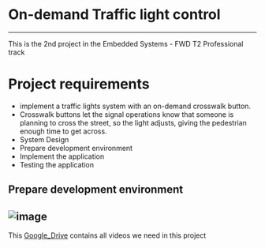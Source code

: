 # On-demand Traffic light control
---
This is the 2nd project in the Embedded Systems - FWD T2 Professional track
# Project requirements
- implement a traffic lights system with an on-demand crosswalk button.
- Crosswalk buttons let the signal operations know that someone is planning to cross the street, so the light adjusts, giving the pedestrian enough time to get across.
- System Design
- Prepare development environment
- Implement the application
- Testing the application
## Prepare development environment
![image](https://user-images.githubusercontent.com/87614712/190250161-f8c26204-e707-433b-a969-e67ec7502681.png)
---
This [Google_Drive](https://drive.google.com/drive/folders/1bOJX31qadfRvXDWrNbRyTIR_IADXTCaf?usp=sharing) contains all videos we need in this project
